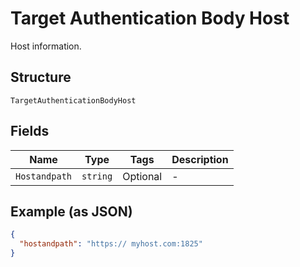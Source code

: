 
# Target Authentication Body Host

Host information.

## Structure

`TargetAuthenticationBodyHost`

## Fields

| Name | Type | Tags | Description |
|  --- | --- | --- | --- |
| `Hostandpath` | `string` | Optional | - |

## Example (as JSON)

```json
{
  "hostandpath": "https:// myhost.com:1825"
}
```

